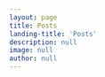```yaml
---
layout: page
title: Posts
landing-title: 'Posts'
description: null
image: null
author: null
---
```

